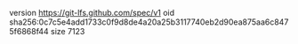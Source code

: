 version https://git-lfs.github.com/spec/v1
oid sha256:0c7c5e4add1733c0f9d8de4a20a25b3117740eb2d90ea875aa6c8475f6868f44
size 7123
